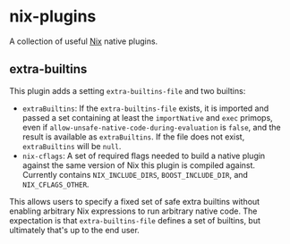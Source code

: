 nix-plugins
============

A collection of useful [Nix] native plugins.

[Nix]: https://nixos.org/nix

extra-builtins
----------------

This plugin adds a setting `extra-builtins-file` and two builtins:

* `extraBuiltins`: If the `extra-builtins-file` exists, it is imported
  and passed a set containing at least the `importNative` and `exec`
  primops, even if `allow-unsafe-native-code-during-evaluation` is
  `false`, and the result is available as `extraBuiltins`. If the
  file does not exist, `extraBuiltins` will be `null`.
* `nix-cflags`: A set of required flags needed to build a native
  plugin against the same version of Nix this plugin is compiled
  against. Currently contains `NIX_INCLUDE_DIRS`, `BOOST_INCLUDE_DIR`,
  and `NIX_CFLAGS_OTHER`.

This allows users to specify a fixed set of safe extra builtins
without enabling arbitrary Nix expressions to run arbitrary native
code. The expectation is that `extra-builtins-file` defines a set of
builtins, but ultimately that's up to the end user.
